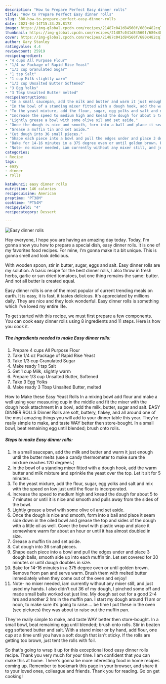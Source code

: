 ```yaml
---
description: "How to Prepare Perfect Easy dinner rolls"
title: "How to Prepare Perfect Easy dinner rolls"
slug: 300-how-to-prepare-perfect-easy-dinner-rolls
date: 2021-04-14T15:33:25.817Z
image: https://img-global.cpcdn.com/recipes/21487c041d84560f/680x482cq70/easy-dinner-rolls-recipe-main-photo.jpg
thumbnail: https://img-global.cpcdn.com/recipes/21487c041d84560f/680x482cq70/easy-dinner-rolls-recipe-main-photo.jpg
cover: https://img-global.cpcdn.com/recipes/21487c041d84560f/680x482cq70/easy-dinner-rolls-recipe-main-photo.jpg
author: Gary Stanley
ratingvalue: 4.4
reviewcount: 25919
recipeingredient:
- "4 cups All Purpose Flour"
- "1/4 oz Package of Rapid Rise Yeast"
- "1/3 cup Granulated Sugar"
- "1 tsp Salt"
- "1 cup Milk slightly warm"
- "1/3 cup Unsalted Butter Softened"
- "3 Egg Yolks"
- "3 Tbsp Unsalted Butter melted"
recipeinstructions:
- "In a small saucepan, add the milk and butter and warm it just enough until the butter melts (use a candy thermometer to make sure the mixture reaches 120 degrees.)"
- "In the bowl of a standing mixer fitted with a dough hook, add the warm butter and milk mixture and sprinkle the yeast over the top. Let it sit for 5 minutes."
- "To the yeast mixture, add the flour, sugar, egg yolks and salt and mix with the speed on low just until the flour is incorporated."
- "Increase the speed to medium high and knead the dough for about 5 to 7 minutes or until it is nice and smooth and pulls away from the sides of the bowl."
- "Lightly grease a bowl with some olive oil and set aside."
- "Once the dough is nice and smooth, form into a ball and place it seam side down in the oiled bowl and grease the top and sides of the dough with a little oil as well. Cover the bowl with plastic wrap and place it somewhere warm for about an hour or until it has almost doubled in size."
- "Grease a muffin tin and set aside."
- "Cut dough into 36 small pieces."
- "Shape each piece into a bowl and pull the edges under and place 3 dough balls, smooth side up into each muffin tin. Let set covered for 30 minutes or until dough doubles in size."
- "Bake for 14-16 minutes in a 375 degree oven or until golden brown. Remove from pan and serve warm. Brush them with melted butter immediately when they come out of the oven and enjoy!"
- "Note- no mixer needed, iam currently without any mixer still, and just used my hands. I also didn’t cut 36 of my dough, I pinched some off and made small balls worked out just line. My dough sat out for a good 2-4 hrs and another 2 hrs in the muffin pan. I start my dough around 11 am or noon, to make sure it’s going to raise.... be time I put these in the oven (see pictures) they was about to raise out the muffin pan."
categories:
- Recipe
tags:
- easy
- dinner
- rolls

katakunci: easy dinner rolls 
nutrition: 146 calories
recipecuisine: American
preptime: "PT38M"
cooktime: "PT54M"
recipeyield: "4"
recipecategory: Dessert

---
```



![Easy dinner rolls](https://img-global.cpcdn.com/recipes/21487c041d84560f/680x482cq70/easy-dinner-rolls-recipe-main-photo.jpg)

Hey everyone, I hope you are having an amazing day today. Today, I'm gonna show you how to prepare a special dish, easy dinner rolls. It is one of my favorites food recipes. For mine, I'm gonna make it a bit unique. This is gonna smell and look delicious.

With wooden spoon, stir in butter, sugar, eggs and salt. Easy dinner rolls are my solution. A basic recipe for the best dinner rolls, I also throw in fresh herbs, garlic or sun dried tomatoes, but one thing remains the same: butter. And not all butter is created equal.

Easy dinner rolls is one of the most popular of current trending meals on earth. It is easy, it is fast, it tastes delicious. It's appreciated by millions daily. They are nice and they look wonderful. Easy dinner rolls is something which I've loved my entire life.


To get started with this recipe, we must first prepare a few components. You can cook easy dinner rolls using 8 ingredients and 11 steps. Here is how you cook it.

<!--inarticleads1-->

##### The ingredients needed to make Easy dinner rolls:

1. Prepare 4 cups All Purpose Flour
1. Take 1/4 oz Package of Rapid Rise Yeast
1. Take 1/3 cup Granulated Sugar
1. Make ready 1 tsp Salt
1. Get 1 cup Milk, slightly warm
1. Prepare 1/3 cup Unsalted Butter, Softened
1. Take 3 Egg Yolks
1. Make ready 3 Tbsp Unsalted Butter, melted


How to Make these Easy Yeast Rolls In a mixing bowl add flour and make a well using your measuring cup in the middle and fit the mixer with the dough hook attachment In a bowl, add the milk, butter, sugar and salt. EASY DINNER ROLLS Dinner Rolls are soft, buttery, flakey, and all around one of the most amazing things you will add to your dinner table this year. They&#39;re really simple to make, and taste WAY better then store-bought. In a small bowl, beat remaining egg until blended; brush onto rolls. 

<!--inarticleads2-->

##### Steps to make Easy dinner rolls:

1. In a small saucepan, add the milk and butter and warm it just enough until the butter melts (use a candy thermometer to make sure the mixture reaches 120 degrees.)
1. In the bowl of a standing mixer fitted with a dough hook, add the warm butter and milk mixture and sprinkle the yeast over the top. Let it sit for 5 minutes.
1. To the yeast mixture, add the flour, sugar, egg yolks and salt and mix with the speed on low just until the flour is incorporated.
1. Increase the speed to medium high and knead the dough for about 5 to 7 minutes or until it is nice and smooth and pulls away from the sides of the bowl.
1. Lightly grease a bowl with some olive oil and set aside.
1. Once the dough is nice and smooth, form into a ball and place it seam side down in the oiled bowl and grease the top and sides of the dough with a little oil as well. Cover the bowl with plastic wrap and place it somewhere warm for about an hour or until it has almost doubled in size.
1. Grease a muffin tin and set aside.
1. Cut dough into 36 small pieces.
1. Shape each piece into a bowl and pull the edges under and place 3 dough balls, smooth side up into each muffin tin. Let set covered for 30 minutes or until dough doubles in size.
1. Bake for 14-16 minutes in a 375 degree oven or until golden brown. Remove from pan and serve warm. Brush them with melted butter immediately when they come out of the oven and enjoy!
1. Note- no mixer needed, iam currently without any mixer still, and just used my hands. I also didn’t cut 36 of my dough, I pinched some off and made small balls worked out just line. My dough sat out for a good 2-4 hrs and another 2 hrs in the muffin pan. I start my dough around 11 am or noon, to make sure it’s going to raise.... be time I put these in the oven (see pictures) they was about to raise out the muffin pan.


They&#39;re really simple to make, and taste WAY better then store-bought. In a small bowl, beat remaining egg until blended; brush onto rolls. Stir in beaten egg softened butter and salt. With a stand mixer or by hand, add flour, one cup at a time until you have a soft dough that isn&#39;t sticky. If the rolls are getting too brown, just tent the rolls with foil. 

So that's going to wrap it up for this exceptional food easy dinner rolls recipe. Thank you very much for your time. I am confident that you can make this at home. There's gonna be more interesting food in home recipes coming up. Remember to bookmark this page in your browser, and share it to your loved ones, colleague and friends. Thank you for reading. Go on get cooking!
